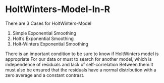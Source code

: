 # HoltWinters-Model-In-R


There are 3 Cases for HoltWinters-Model

1. Simple Exponential Smoothing
2. Holt’s Exponential Smoothing
3. Holt-Winters Exponential Smoothing

There is an important condition to be sure to know if HoltWinters model is appropriate
For our data or must to search for another model, which is independence of residuals and lack of self-correlation Between them
It must also be ensured that the residuals have a normal distribution with a zero average and a constant contrast.
